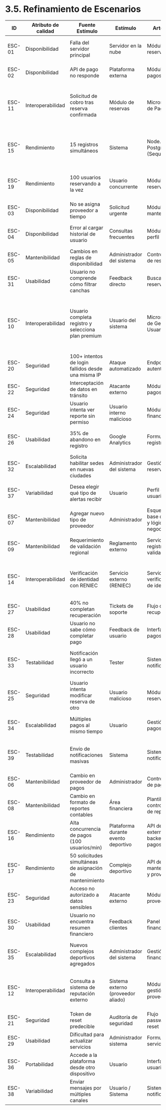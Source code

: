 # 3.5. Refinamiento de Escenarios

| ID     | Atributo de calidad | Fuente Estímulo                        | Estímulo                                 | Artefacto                     | Entorno                        | Respuesta                                                  | Medida de Respuesta                             |
|--------|--------------------|--------------------------------------|-----------------------------------------|------------------------------|-------------------------------|------------------------------------------------------------|------------------------------------------------|
| ESC-01 | Disponibilidad     | Falla del servidor principal          | Servidor en la nube                      | Módulo de reservas           | Operación normal              | Conmutación automática entre instancias activas            | ≥ 98% de disponibilidad mensual                |
| ESC-02 | Disponibilidad     | API de pago no responde               | Plataforma externa                       | Módulo de pagos              | Pago en proceso              | Reintento automático antes de fallo                         | Recuperación del 90% de transacciones           |
| ESC-11 | Interoperabilidad  | Solicitud de cobro tras reserva confirmada | Módulo de reservas                       | Microservicio de Pagos       | Operación integrada con terceros (Yape, Plin, Stripe) | Llamada a pasarela de pago externa con transformación de datos según API del proveedor | 98% de transacciones procesadas correctamente en primera llamada |
| ESC-15 | Rendimiento       | 15 registros simultáneos              | Sistema                                 | Node.js + PostgreSQL (Sequelize) | Producción                   | Pool de conexiones optimizado para mantener respuestas en tiempo real | 95% de requests < 1.5s (test k6, 100 VUs)      |
| ESC-19 | Rendimiento       | 100 usuarios reservando a la vez      | Usuario concurrente                     | Módulo de reservas + DB      | Horario pico                 | Caching temporal y acceso concurrente controlado            | 85% de reservas < 3.5s (medición Prometheus)    |
| ESC-03 | Disponibilidad     | No se asigna proveedor a tiempo       | Solicitud urgente                       | Módulo de mantenimiento      | En operación                | Notificación automática a proveedores                        | 95% de atención oportuna                         |
| ESC-04 | Disponibilidad     | Error al cargar historial de usuario  | Consultas frecuentes                    | Módulo de perfil             | Horario habitual            | Consulta a logs de respaldo                                  | Acceso garantizado en 98% de los casos           |
| ESC-05 | Mantenibilidad    | Cambios en reglas de disponibilidad   | Administrador del sistema               | Controlador de reservas      | En tiempo de desarrollo      | Parametrización del calendario de reservas                  | <3 horas por regla agregada o modificada         |
| ESC-31 | Usabilidad        | Usuario no comprende cómo filtrar canchas | Feedback directo                        | Buscador de reservas         | Mobile                      | Ayuda contextual + diseño con affordances                   | 70% usuarios completan sin ayuda                  |
| ESC-10 | Interoperabilidad | Usuario completa registro y selecciona plan premium | Usuario del sistema                     | Microservicio de Gestión de Usuarios | Operación normal con múltiples microservicios | El sistema debe coordinar automáticamente con el módulo de Gestión de Planes para procesar la suscripción premium | Flujo completo en <3s con 100% de intercambios exitosos (medido vía logs y APM) |
| ESC-20 | Seguridad         | 100+ intentos de login fallidos desde una misma IP | Ataque automatizado                     | Endpoint de autenticación    | Producción                  | Bloqueo temporal + CAPTCHA progresivo                        | <0.1% éxito en ataques brute force                |
| ESC-22 | Seguridad         | Interceptación de datos en tránsito    | Atacante externo                       | Módulo de pagos              | En línea                    | Encriptación HTTPS + Validación HMAC                        | 100% comunicaciones encriptadas                   |
| ESC-24 | Seguridad         | Usuario intenta ver reporte sin permiso | Usuario interno malicioso               | Módulo financiero            | Operación normal            | Validación token + verificación rol                         | 95% bloqueos exitosos                              |
| ESC-26 | Usabilidad        | 35% de abandono en registro            | Google Analytics                       | Formulario de registro       | Mobile (60% tráfico)        | Rediseño progresivo con validación inmediata                | Reducción al 15% de abandono                      |
| ESC-32 | Escalabilidad     | Solicita habilitar sedes en nuevas ciudades | Administrador del sistema               | Gestión de reservas          | Despliegue de nuevas sedes  | Sistema permite registrar nuevas sedes y canchas            | Tiempo promedio de despliegue < 4 horas           |
| ESC-37 | Variabilidad      | Desea elegir qué tipo de alertas recibir | Usuario                               | Perfil de usuario            | Configuración               | Sistema guarda y respeta preferencias de notificación       | 100% de persistencia de configuración personalizada |
| ESC-07 | Mantenibilidad    | Agregar nuevo tipo de proveedor        | Administrador                         | Esquema de base de datos y lógica de negocio | En tiempo de desarrollo    | Modularización de servicios y actualización dinámica       | <1 día para soportar un nuevo tipo de proveedor  |
| ESC-09 | Mantenibilidad    | Requerimiento de validación regional   | Reglamento externo                   | Servicio de registro y validación | En mantenimiento regular   | División del módulo de validación por contexto              | <5 horas para agregar nueva región                 |
| ESC-14 | Interoperabilidad | Verificación de identidad con RENIEC   | Servicio externo (RENIEC)             | Servicio de verificación de identidad | Operación normal           | Comunicación con API de RENIEC para validar datos antes del registro | 99% de respuestas en <2s con validación positiva en primera llamada |
| ESC-27 | Usabilidad        | 40% no completan recuperación           | Tickets de soporte                   | Flujo de recuperación        | Multiplataforma             | Asistente paso a paso con validación                         | 78% completitud del proceso                        |
| ESC-28 | Usabilidad        | Usuario no sabe cómo completar pago    | Feedback de usuario                  | Interfaz de pagos            | Producción                 | Instrucciones visuales paso a paso                          | 70% reducción en abandonos                         |
| ESC-33 | Testabilidad      | Notificación llegó a un usuario incorrecto | Tester                              | Sistema de notificaciones    | Pruebas de QA              | Sistema redirige correctamente la notificación según destinatario | Casos corregidos en < 24 h posterior al reporte  |
| ESC-25 | Seguridad         | Usuario intenta modificar reserva de otro | Usuario malicioso                   | Módulo de reservas           | En línea                   | Validación de propiedad de recurso                          | 100% intentos rechazados                           |
| ESC-34 | Escalabilidad     | Múltiples pagos al mismo tiempo          | Usuario                              | Gestión de pagos             | Alta concurrencia          | Sistema procesa pagos concurrentes sin fallos               | ≥ 95% de transacciones exitosas bajo carga        |
| ESC-39 | Testabilidad      | Envío de notificaciones masivas          | Sistema                              | Sistema de notificaciones    | Evento de comunicación simultánea | Sistema entrega notificaciones a todos los usuarios previstos | ≥ 90% entregas realizadas en < 30 s               |
| ESC-06 | Mantenibilidad    | Cambio en proveedor de pagos             | Administrador                       | Controlador de pagos         | En tiempo de desarrollo    | Encapsulamiento de lógica de integración                     | <6 horas para migrar a nuevo proveedor             |
| ESC-08 | Mantenibilidad    | Cambio en formato de reportes contables  | Área financiera                    | Plantillas y controladores de reportes | En operación regular       | Plantillas configurables desde dashboard                    | <3 horas por nuevo formato                          |
| ESC-16 | Rendimiento       | Alta concurrencia de pagos (100 usuarios/min) | Plataforma durante evento deportivo | API de pagos externos + backend de pagos | Horario pico               | Procesamiento paralelo con workers y respuestas asincrónicas | 90% de transacciones < 2s (monitor Prometheus)    |
| ESC-17 | Rendimiento       | 50 solicitudes simultáneas de asignación de mantenimiento | Complejo deportivo              | API de mantenimiento y proveedor | Día hábil                 | Programación eficiente y control de concurrencia           | 80% de tareas iniciadas en <1.8s                   |
| ESC-23 | Seguridad         | Acceso no autorizado a datos sensibles    | Atacante externo                  | Módulo de proveedores        | Producción                 | RBAC + cifrado AES-256 de datos                              | 0 accesos no autorizados                            |
| ESC-30 | Usabilidad        | Usuario no encuentra resumen financiero   | Feedback clientes                | Panel financiero             | Operación normal           | Filtros + búsqueda autocompletada                           | 85% tareas completadas <2 min                       |
| ESC-35 | Escalabilidad     | Nuevos complejos deportivos agregados      | Administrador del sistema        | Gestión financiera           | Incremento en volumen de datos | Sistema procesa reportes y datos sin degradación            | Tiempo de carga de reportes < 5 s para 100 complejos |
| ESC-12 | Interoperabilidad | Consulta a sistema de reputación externo    | Sistema externo (proveedor aliado) | Módulo de gestión de proveedores | Operación regular (diaria) | Llamada periódica a servicio externo RESTful y sincronización local de reseñas | 95% de reseñas sincronizadas sin error en intervalo de 6h |
| ESC-21 | Seguridad         | Token de reset predecible                    | Auditoría de seguridad          | Flujo password reset         | Producción                 | JWT firmados + OTP temporal                                 | 0 incidentes reportados en 6 meses                  |
| ESC-29 | Usabilidad        | Dificultad para actualizar servicios          | Administrador sistema           | Formulario de servicios      | Operación normal           | Edición online con validación instantánea                   | Tiempo medio edición <1.5 min                       |
| ESC-36 | Portabilidad      | Accede a la plataforma desde otro dispositivo | Usuario                        | Interfaz de usuario          | Multiplataforma            | Sistema adapta la vista según el dispositivo                | Funcionalidad ≥ 95% idéntica entre dispositivos    |
| ESC-38 | Variabilidad      | Enviar mensajes por múltiples canales          | Usuario / Sistema              | Sistema de notificaciones    | Multiplataforma            | Enrutamiento automático según canal disponible              | ≥ 95% entregas exitosas por canal                   |

